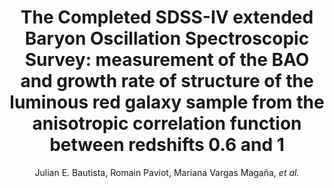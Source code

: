 ---
number: "36"
title: "The Completed SDSS-IV extended Baryon Oscillation Spectroscopic Survey: measurement of the BAO and growth rate of structure of the luminous red galaxy sample from the anisotropic correlation function between redshifts 0.6 and 1"
arxiv_link: "https://arxiv.org/abs/2007.08993"
arxiv_id: "2007.08993"
author: "Julian E. Bautista, Romain Paviot, Mariana Vargas Maga&ntilde;a, <em>et al.</em>"
reviewed: True
journal: "MNRAS, in press (2020)"
---